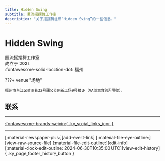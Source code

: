 ```yaml
---
title: Hidden Swing
subtitle: 匿流摇摆舞工作室
description: "关于摇摆舞组织“Hidden Swing”的一些信息。"
---
```


# Hidden Swing

匿流摇摆舞工作室  
成立于 2022  
:fontawesome-solid-location-dot: 福州  


???+ venue "场地"

    福州市台江区菏泽巷32号蒲公英创新工场9号楼1F（VA创意食验所隔壁）。  

## 联系


---

 [:fontawesome-brands-weixin:{ .ky_social_links_icon }](# "匿流摇摆舞工作室")

---

<div class="ky_page_footer" markdown>
<div class="ky_page_footer_trailing" markdown="span">
[:material-newspaper-plus:][add-event-link]
[:material-file-eye-outline:][view-raw-source-file]
[:material-file-edit-outline:][edit-info]
</div>
<div class="ky_page_footer_leading" markdown="span">
[:material-clock-edit-outline: 2024-06-30T10:35:00 UTC][view-edit-history]{ .ky_page_footer_history_button }
</div>
</div>

[add-event-link]: https://github.com/swingdance/events/issues/new?assignees=&labels=add+event&projects=&template=02-add_entity.yml&title=%5Bzh_CN%5D%20Add%20Event%3A%20%3CName%3E&region=zh_CN&province=Fujian&city=Fuzhou&org_id=hidden-swing "添加活动"
[view-raw-source-file]: https://github.com/swingdance/orgs/blob/main/zh_CN/hidden-swing.json "查看原始源文件"
[edit-info]: https://github.com/swingdance/orgs/issues/new?assignees=&labels=update+org&projects=&template=03-update_entity.yml&title=%5Bzh_CN%5D%20Update%20Org%3A%20Hidden%20Swing&region=zh_CN&id=hidden-swing&name=Hidden%20Swing "编辑信息"

[view-edit-history]: https://github.com/swingdance/orgs/commits/main/zh_CN/hidden-swing.json "查看编辑历史"
